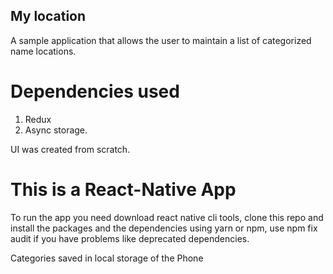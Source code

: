 ## My location
A sample application that allows the user to maintain a list of categorized name locations.

# Dependencies used
1. Redux
2. Async storage.

UI was created from scratch.

# This is a React-Native App
To run the app you need download react native cli tools, clone this repo and install the packages and the dependencies using yarn or npm, use npm fix audit if you have problems like deprecated dependencies.

Categories saved in local storage of the Phone
